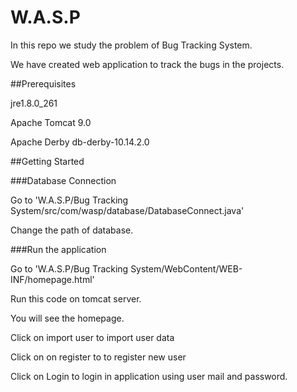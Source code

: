 # W.A.S.P

In this repo we study the problem of Bug Tracking System.

We have created web application to track the bugs in the projects.


##Prerequisites

jre1.8.0_261

Apache Tomcat 9.0

Apache Derby db-derby-10.14.2.0


##Getting Started

###Database Connection

Go to 'W.A.S.P/Bug Tracking System/src/com/wasp/database/DatabaseConnect.java'

Change the path of database.

###Run the application

Go to 'W.A.S.P/Bug Tracking System/WebContent/WEB-INF/homepage.html'

Run this code on tomcat server.

You will see the homepage.

Click on import user to import user data

Click on on register to to register new user

Click on Login to login in application using user mail and password.

